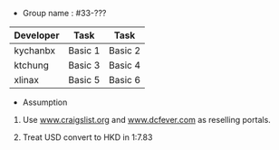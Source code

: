 * Group name : #33-???

|  Developer | Task | Task |  
|----|----|----|  
| kychanbx | Basic 1 | Basic 2 |   
| ktchung | Basic 3 | Basic 4 |  
| xlinax | Basic 5 | Basic 6 |
 

* Assumption

1. Use www.craigslist.org and www.dcfever.com as reselling portals. 

2. Treat USD convert to HKD in 1:7.83  
